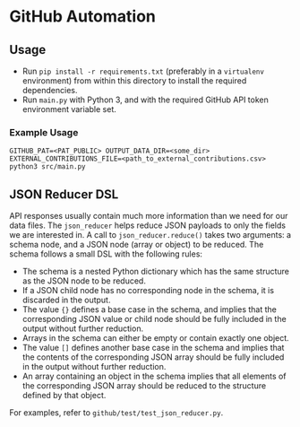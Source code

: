 # GitHub Automation
## Usage
- Run `pip install -r requirements.txt` (preferably in a `virtualenv` environment) from within this directory to
  install the required dependencies.
- Run `main.py` with Python 3, and with the required GitHub API token environment variable set.

### Example Usage
```
GITHUB_PAT=<PAT_PUBLIC> OUTPUT_DATA_DIR=<some_dir> EXTERNAL_CONTRIBUTIONS_FILE=<path_to_external_contributions.csv> python3 src/main.py
```

## JSON Reducer DSL
API responses usually contain much more information than we need for our data files. The `json_reducer` helps reduce
JSON payloads to only the fields we are interested in. A call to `json_reducer.reduce()` takes two arguments: a schema
node, and a JSON node (array or object) to be reduced. The schema follows a small DSL with the following rules:
- The schema is a nested Python dictionary which has the same structure as the JSON node to be reduced.
- If a JSON child node has no corresponding node in the schema, it is discarded in the output.
- The value `{}` defines a base case in the schema, and implies that the corresponding JSON value or child node should
  be fully included in the output without further reduction.
- Arrays in the schema can either be empty or contain exactly one object.
- The value `[]` defines another base case in the schema and implies that the contents of the corresponding JSON array
  should be fully included in the output without further reduction.
- An array containing an object in the schema implies that all elements of the corresponding JSON array should be
  reduced to the structure defined by that object.

For examples, refer to `github/test/test_json_reducer.py`.
